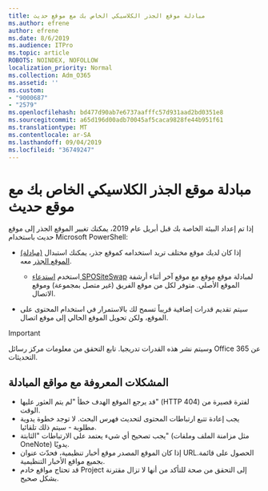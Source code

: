 ```yaml
---
title: مبادلة موقع الجذر الكلاسيكي الخاص بك مع موقع حديث
ms.author: efrene
author: efrene
ms.date: 8/6/2019
ms.audience: ITPro
ms.topic: article
ROBOTS: NOINDEX, NOFOLLOW
localization_priority: Normal
ms.collection: Adm_O365
ms.assetid: ''
ms.custom:
- "9000687"
- "2579"
ms.openlocfilehash: bd477d90ab7e6737aafffc57d931aad2bd0351e8
ms.sourcegitcommit: a65d196d00adb70045af5caca9828fe44b951f61
ms.translationtype: MT
ms.contentlocale: ar-SA
ms.lasthandoff: 09/04/2019
ms.locfileid: "36749247"
---
```

# <a name="swap-your-classic-root-site-with-a-modern-site"></a>مبادلة موقع الجذر الكلاسيكي الخاص بك مع موقع حديث

إذا تم إعداد البيئة الخاصة بك قبل أبريل عام 2019، يمكنك تغيير الموقع الجذر إلى موقع حديث باستخدام Microsoft PowerShell:

- إذا كان لديك موقع مختلف تريد استخدامه كموقع جذر، يمكنك استبدال [(مبادلة) الموقع الجذر](https://docs.microsoft.com/sharepoint/modern-root-site) معه. 
    - استخدم [استدعاء SPOSiteSwap](https://docs.microsoft.com/powershell/module/sharepoint-online/invoke-spositeswap?view=sharepoint-ps) لمبادلة موقع موقع مع موقع آخر أثناء أرشفة الموقع الأصلي. متوفر لكل من موقع الفريق (غير متصل بمجموعة) وموقع الاتصال. 

- سيتم تقديم قدرات إضافية قريباً تسمح لك بالاستمرار في استخدام المحتوى على الموقع، ولكن تحويل الموقع الحالي إلى موقع اتصال. 
>[!Important]
>وسيتم نشر هذه القدرات تدريجيا. تابع التحقق من معلومات مركز رسائل Office 365 عن التحديثات. 

## <a name="known-issues-with-swapping-sites"></a>المشكلات المعروفة مع مواقع المبادلة

- قد يرجع الموقع الهدف خطأ "لم يتم العثور عليها" (HTTP 404) لفترة قصيرة من الوقت.
- يجب إعادة تتبع ارتباطات المحتوى لتحديث فهرس البحث. لا توجد خطوة يدوية مطلوبة - سيتم ذلك تلقائيا.
- يجب تصحيح أي شيء يعتمد على الارتباطات "الثابتة" (مثل مزامنة الملف وملفات OneNote) يدويًا.
- إذا كان الموقع المصدر موقع أخبار تنظيمية، فحدّث عنوان URL.الحصول على قائمة بجميع مواقع الأخبار التنظيمية.
- قد تحتاج مواقع خادم Project إلى التحقق من صحة للتأكد من أنها لا تزال مقترنة بشكل صحيح.






